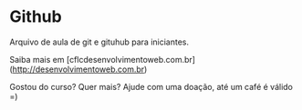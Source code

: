 # Github

Arquivo de aula de git e gituhub para iniciantes.


Saiba mais em [cflcdesenvolvimentoweb.com.br] (http://desenvolvimentoweb.com.br)


Gostou do curso? Quer mais? Ajude com uma doação, até um café é válido =)

